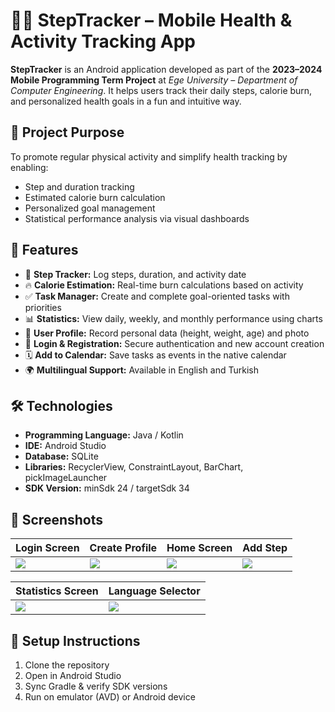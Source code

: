 # 🏃‍♂️ StepTracker – Mobile Health & Activity Tracking App

**StepTracker** is an Android application developed as part of the **2023–2024 Mobile Programming Term Project** at *Ege University – Department of Computer Engineering*. It helps users track their daily steps, calorie burn, and personalized health goals in a fun and intuitive way.

## 🎯 Project Purpose

To promote regular physical activity and simplify health tracking by enabling:

- Step and duration tracking  
- Estimated calorie burn calculation  
- Personalized goal management  
- Statistical performance analysis via visual dashboards  

## 🚀 Features

- 🏃 **Step Tracker:** Log steps, duration, and activity date  
- 🔥 **Calorie Estimation:** Real-time burn calculations based on activity  
- ✅ **Task Manager:** Create and complete goal-oriented tasks with priorities  
- 📊 **Statistics:** View daily, weekly, and monthly performance using charts  
- 👤 **User Profile:** Record personal data (height, weight, age) and photo  
- 🔐 **Login & Registration:** Secure authentication and new account creation  
- 🗓️ **Add to Calendar:** Save tasks as events in the native calendar  
- 🌍 **Multilingual Support:** Available in English and Turkish  

## 🛠️ Technologies

- **Programming Language:** Java / Kotlin  
- **IDE:** Android Studio  
- **Database:** SQLite  
- **Libraries:** RecyclerView, ConstraintLayout, BarChart, pickImageLauncher  
- **SDK Version:** minSdk 24 / targetSdk 34  

## 📸 Screenshots

| Login Screen | Create Profile | Home Screen | Add Step |
|--------------|----------------|-------------|----------|
| ![](https://github.com/user-attachments/assets/3ef2a228-6ce4-4c5e-831c-27d372b18917) | ![](https://github.com/user-attachments/assets/d50d0c37-b44a-4956-807f-ae51424e907d) | ![](https://github.com/user-attachments/assets/bfade80f-e232-4038-a00d-81a881a54ffd) | ![](https://github.com/user-attachments/assets/26f8ac2d-0869-427a-bfd4-2abe165f2d64) |

| Statistics Screen | Language Selector |
|-------------------|--------------------|
| ![](https://github.com/user-attachments/assets/c22ea195-8ab1-470d-8bc3-313d4442223c) | ![](https://github.com/user-attachments/assets/f29b2b4a-aa5c-4e71-99dd-87179b3d2df6) |

## 🔧 Setup Instructions

1. Clone the repository  
2. Open in Android Studio  
3. Sync Gradle & verify SDK versions  
4. Run on emulator (AVD) or Android device  
